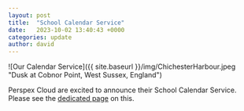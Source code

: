 ```yaml
---
layout: post
title:  "School Calendar Service"
date:   2023-10-02 13:40:43 +0000
categories: update
author: david
---
```


![Our Calendar Service]({{ site.baseurl }}/img/ChichesterHarbour.jpeg "Dusk at Cobnor Point, West Sussex, England")

Perspex Cloud are excited to announce their School Calendar Service. Please see the [dedicated page](https://perspex.cloud/calendars "About our School Calendar Service") on this.
